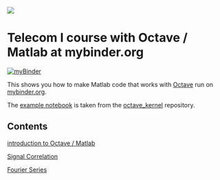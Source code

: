 ![](https://uob.edu.ly/assets/all/images/uob_logo2.png)
#  Telecom I course with Octave / Matlab at mybinder.org

[![myBinder](https://mybinder.org/badge_logo.svg)](https://mybinder.org/v2/gh/abdislam/ee419tele/master)

This shows you how to make Matlab code that works with [Octave](https://www.gnu.org/software/octave/) run on [mybinder.org](https://mybinder.org/).

The [example notebook](index.ipynb) is taken from the [octave_kernel](https://github.com/Calysto/octave_kernel) repository.

## Contents

[introduction to Octave / Matlab](matlab_basics.ipynb)

[Signal Correlation](Signal_Correlation.ipynb)

[Fourier Series](Fourier_series.ipynb)
